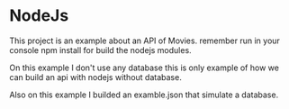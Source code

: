 # NodeJs
This project is an example about an API of Movies.
remember run in your console npm install for build the  nodejs modules.

On this example I don't use any database this is only example of how we can build an api with nodejs without database.

Also on this example I builded an examble.json that simulate a database.